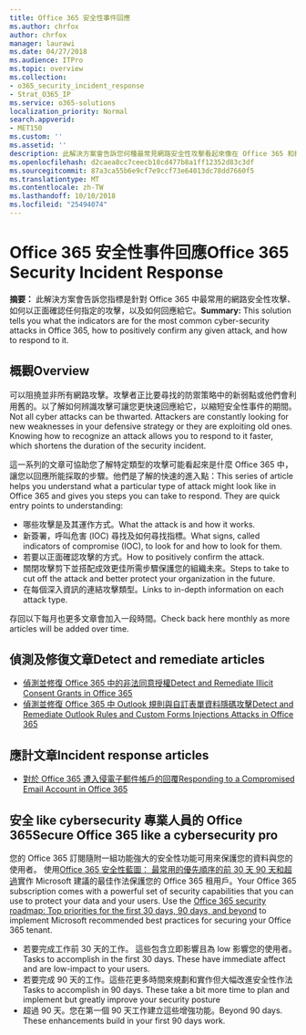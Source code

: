 ```yaml
---
title: Office 365 安全性事件回應
ms.author: chrfox
author: chrfox
manager: laurawi
ms.date: 04/27/2018
ms.audience: ITPro
ms.topic: overview
ms.collection:
- o365_security_incident_response
- Strat_O365_IP
ms.service: o365-solutions
localization_priority: Normal
search.appverid:
- MET150
ms.custom: ''
ms.assetid: ''
description: 此解決方案會告訴您何種最常見網路安全性攻擊看起來像在 Office 365 和給他們的回應方式
ms.openlocfilehash: d2caea8cc7ceecb18cd477b8a1ff12352d83c3df
ms.sourcegitcommit: 87a3ca55b6e9cf7e9ccf73e64013dc78dd7660f5
ms.translationtype: MT
ms.contentlocale: zh-TW
ms.lasthandoff: 10/10/2018
ms.locfileid: "25494074"
---
```

# <a name="office-365-security-incident-response"></a><span data-ttu-id="4bf8d-103">Office 365 安全性事件回應</span><span class="sxs-lookup"><span data-stu-id="4bf8d-103">Office 365 Security Incident Response</span></span>

 <span data-ttu-id="4bf8d-104">**摘要：** 此解決方案會告訴您指標是針對 Office 365 中最常用的網路安全性攻擊、 如何以正面確認任何指定的攻擊，以及如何回應給它。</span><span class="sxs-lookup"><span data-stu-id="4bf8d-104">**Summary:** This solution tells you what the indicators are for the most common cyber-security attacks in Office 365, how to positively confirm any given attack, and how to respond to it.</span></span>
  
## <a name="overview"></a><span data-ttu-id="4bf8d-105">概觀</span><span class="sxs-lookup"><span data-stu-id="4bf8d-105">Overview</span></span>
<span data-ttu-id="4bf8d-p101">可以阻撓並非所有網路攻擊。攻擊者正比要尋找的防禦策略中的新弱點或他們會利用舊的。以了解如何辨識攻擊可讓您更快速回應給它，以縮短安全性事件的期間。</span><span class="sxs-lookup"><span data-stu-id="4bf8d-p101">Not all cyber attacks can be thwarted. Attackers are constantly looking for new weaknesses in your defensive strategy or they are exploiting old ones. Knowing how to recognize an attack allows you to respond to it faster, which shortens the duration of the security incident.</span></span>

<span data-ttu-id="4bf8d-p102">這一系列的文章可協助您了解特定類型的攻擊可能看起來是什麼 Office 365 中，讓您以回應所能採取的步驟。他們是了解的快速的進入點：</span><span class="sxs-lookup"><span data-stu-id="4bf8d-p102">This series of article helps you understand what a particular type of attack might look like in Office 365 and gives you steps you can take to respond. They are quick entry points to understanding:</span></span>
 
- <span data-ttu-id="4bf8d-111">哪些攻擊是及其運作方式。</span><span class="sxs-lookup"><span data-stu-id="4bf8d-111">What the attack is and how it works.</span></span>
- <span data-ttu-id="4bf8d-112">新簽署，呼叫危害 (IOC) 尋找及如何尋找指標。</span><span class="sxs-lookup"><span data-stu-id="4bf8d-112">What signs, called indicators of compromise (IOC), to look for and how to look for them.</span></span>
- <span data-ttu-id="4bf8d-113">若要以正面確認攻擊的方式。</span><span class="sxs-lookup"><span data-stu-id="4bf8d-113">How to positively confirm the attack.</span></span>
- <span data-ttu-id="4bf8d-114">關閉攻擊剪下並搭配成效更佳所需步驟保護您的組織未來。</span><span class="sxs-lookup"><span data-stu-id="4bf8d-114">Steps to take to cut off the attack and better protect your organization in the future.</span></span>
- <span data-ttu-id="4bf8d-115">在每個深入資訊的連結攻擊類型。</span><span class="sxs-lookup"><span data-stu-id="4bf8d-115">Links to in-depth information on each attack type.</span></span>

<span data-ttu-id="4bf8d-116">存回以下每月也更多文章會加入一段時間。</span><span class="sxs-lookup"><span data-stu-id="4bf8d-116">Check back here monthly as more articles will be added over time.</span></span>

## <a name="detect-and-remediate-articles"></a><span data-ttu-id="4bf8d-117">偵測及修復文章</span><span class="sxs-lookup"><span data-stu-id="4bf8d-117">Detect and remediate articles</span></span>

- [<span data-ttu-id="4bf8d-118">偵測並修復 Office 365 中的非法同意授權</span><span class="sxs-lookup"><span data-stu-id="4bf8d-118">Detect and Remediate Illicit Consent Grants in Office 365</span></span>](detect-and-remediate-illicit-consent-grants.md)
- [<span data-ttu-id="4bf8d-119">偵測並修復 Office 365 中 Outlook 規則與自訂表單資料隱碼攻擊</span><span class="sxs-lookup"><span data-stu-id="4bf8d-119">Detect and Remediate Outlook Rules and Custom Forms Injections Attacks in Office 365</span></span>](detect-and-remediate-outlook-rules-forms-attack.md)
 
## <a name="incident-response-articles"></a><span data-ttu-id="4bf8d-120">應計文章</span><span class="sxs-lookup"><span data-stu-id="4bf8d-120">Incident response articles</span></span>

- [<span data-ttu-id="4bf8d-121">對於 Office 365 遭入侵電子郵件帳戶的回覆</span><span class="sxs-lookup"><span data-stu-id="4bf8d-121">Responding to a Compromised Email Account in Office 365</span></span>](responding-to-a-compromised-email-account.md)

## <a name="secure-office-365-like-a-cybersecurity-pro"></a><span data-ttu-id="4bf8d-122">安全 like cybersecurity 專業人員的 Office 365</span><span class="sxs-lookup"><span data-stu-id="4bf8d-122">Secure Office 365 like a cybersecurity pro</span></span>
<span data-ttu-id="4bf8d-p103">您的 Office 365 訂閱隨附一組功能強大的安全性功能可用來保護您的資料與您的使用者。 使用[Office 365 安全性藍圖： 最常用的優先順序的前 30 天 90 天和超過](https://support.office.com/article/Office-365-security-roadmap-Top-priorities-for-the-first-30-days-90-days-and-beyond-28c86a1c-e4dd-4aad-a2a6-c768a21cb352)實作 Microsoft 建議的最佳作法保護您的 Office 365 租用戶。</span><span class="sxs-lookup"><span data-stu-id="4bf8d-p103">Your Office 365 subscription comes with a powerful set of security capabilities that you can use to protect your data and your users.  Use the [Office 365 security roadmap: Top priorities for the first 30 days, 90 days, and beyond](https://support.office.com/article/Office-365-security-roadmap-Top-priorities-for-the-first-30-days-90-days-and-beyond-28c86a1c-e4dd-4aad-a2a6-c768a21cb352) to implement Microsoft recommended best practices for securing your Office 365 tenant.</span></span>
- <span data-ttu-id="4bf8d-p104">若要完成工作前 30 天的工作。 這些包含立即影響且為 low 影響您的使用者。</span><span class="sxs-lookup"><span data-stu-id="4bf8d-p104">Tasks to accomplish in the first 30 days.  These have immediate affect and are low-impact to your users.</span></span>
- <span data-ttu-id="4bf8d-p105">若要完成 90 天的工作。這些花更多時間來規劃和實作但大幅改進安全性作法</span><span class="sxs-lookup"><span data-stu-id="4bf8d-p105">Tasks to accomplish in 90 days. These take a bit more time to plan and implement but greatly improve your security posture</span></span>
- <span data-ttu-id="4bf8d-p106">超過 90 天。您在第一個 90 天工作建立這些增強功能。</span><span class="sxs-lookup"><span data-stu-id="4bf8d-p106">Beyond 90 days. These enhancements build in your first 90 days work.</span></span>






